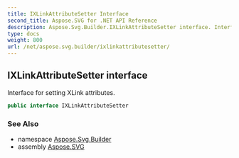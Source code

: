 ```yaml
---
title: IXLinkAttributeSetter Interface
second_title: Aspose.SVG for .NET API Reference
description: Aspose.Svg.Builder.IXLinkAttributeSetter interface. Interface for setting XLink attributes
type: docs
weight: 800
url: /net/aspose.svg.builder/ixlinkattributesetter/
---
```

## IXLinkAttributeSetter interface

Interface for setting XLink attributes.

```csharp
public interface IXLinkAttributeSetter
```

### See Also

* namespace [Aspose.Svg.Builder](../../aspose.svg.builder/)
* assembly [Aspose.SVG](../../)
